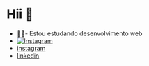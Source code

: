 # Hii 👋
   * 👨‍💻- Estou estudando desenvolvimento web
   * [![Instagram](https://img.shields.io/badge/-Instagram-%23E4405F?style=for-the-badge&logo=instagram&logoColor=white)](https://www.instagram.com/daviiisousa18/)
   * [instagram](https://www.instagram.com/daviiisousa18/)
   * [linkedin](https://www.linkedin.com/in/davi-sousa-1a6a622ab/)
